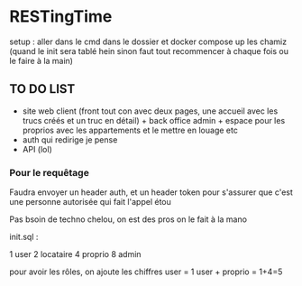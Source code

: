 # RESTingTime


setup : aller dans le cmd dans le dossier et docker compose up les chamiz (quand le init sera tablé hein sinon faut tout recommencer à chaque fois ou le faire à la main)

## TO DO LIST

- site web client (front tout con avec deux pages, une accueil avec les trucs créés et un truc en détail) + back office admin + espace pour les proprios avec les appartements et le mettre en louage etc
- auth qui redirige je pense
- API (lol)

### Pour le requêtage

Faudra envoyer un header auth, et un header token pour s'assurer que c'est une personne autorisée qui fait l'appel étou

Pas bsoin de techno chelou, on est des pros on le fait à la mano


init.sql :

1 user
2 locataire
4 proprio
8 admin

pour avoir les rôles, on ajoute les chiffres
user = 1
user + proprio = 1+4=5
